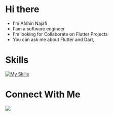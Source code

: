 # Hi there


- I'm Afshin Najafi
- I'am a software engineer
- I'm looking for Collaborate on Flutter Projects
- You can ask me about Flutter and Dart,


# Skills

[![My Skills](https://skillicons.dev/icons?i=androidstudio,dart,flutter,kotlin,figma,git,firebase)](https://skillicons.dev)

# Connect With Me
<p>
  <a href="https://skillicons.dev](https://img.shields.io/badge/linkedin-%230077B5.svg?style=for-the-badge&logo=linkedin&logoColor=white">
    <img src="https://skillicons.dev/icons?i=linkedin" />
  </a>
</p>
